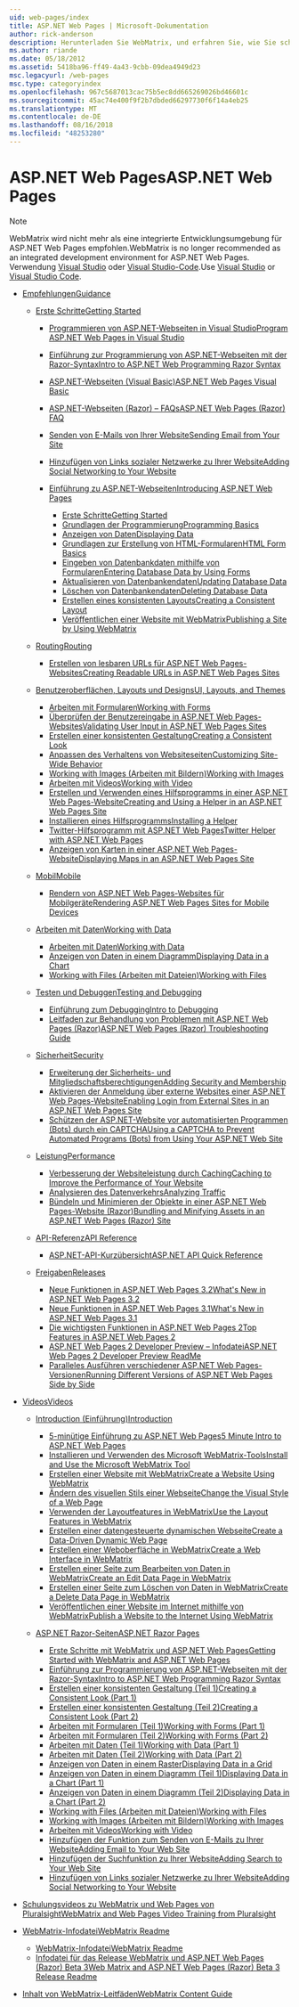 ```yaml
---
uid: web-pages/index
title: ASP.NET Web Pages | Microsoft-Dokumentation
author: rick-anderson
description: Herunterladen Sie WebMatrix, und erfahren Sie, wie Sie schnell zu Webseiten in eine einfache Möglichkeit zum Kombinieren von Servercode mit HTML erstellen.
ms.author: riande
ms.date: 05/18/2012
ms.assetid: 5418ba96-ff49-4a43-9cbb-09dea4949d23
msc.legacyurl: /web-pages
msc.type: categoryindex
ms.openlocfilehash: 967c5687013cac75b5ec8dd665269026bd46601c
ms.sourcegitcommit: 45ac74e400f9f2b7dbded66297730f6f14a4eb25
ms.translationtype: MT
ms.contentlocale: de-DE
ms.lasthandoff: 08/16/2018
ms.locfileid: "48253280"
---
```

<a name="aspnet-web-pages"></a><span data-ttu-id="6c90f-103">ASP.NET Web Pages</span><span class="sxs-lookup"><span data-stu-id="6c90f-103">ASP.NET Web Pages</span></span>
====================

> [!NOTE] 
> <span data-ttu-id="6c90f-104">WebMatrix wird nicht mehr als eine integrierte Entwicklungsumgebung für ASP.NET Web Pages empfohlen.</span><span class="sxs-lookup"><span data-stu-id="6c90f-104">WebMatrix is no longer recommended as an integrated development environment for ASP.NET Web Pages.</span></span> <span data-ttu-id="6c90f-105">Verwendung [Visual Studio](xref:aspnet/web-pages/overview/getting-started/program-asp-net-web-pages-in-visual-studio) oder [Visual Studio-Code](https://code.visualstudio.com/).</span><span class="sxs-lookup"><span data-stu-id="6c90f-105">Use [Visual Studio](xref:aspnet/web-pages/overview/getting-started/program-asp-net-web-pages-in-visual-studio) or [Visual Studio Code](https://code.visualstudio.com/).</span></span>

- [<span data-ttu-id="6c90f-106">Empfehlungen</span><span class="sxs-lookup"><span data-stu-id="6c90f-106">Guidance</span></span>](overview/index.md)

    - [<span data-ttu-id="6c90f-107">Erste Schritte</span><span class="sxs-lookup"><span data-stu-id="6c90f-107">Getting Started</span></span>](overview/getting-started/index.md)

        - [<span data-ttu-id="6c90f-108">Programmieren von ASP.NET-Webseiten in Visual Studio</span><span class="sxs-lookup"><span data-stu-id="6c90f-108">Program ASP.NET Web Pages in Visual Studio</span></span>](overview/getting-started/program-asp-net-web-pages-in-visual-studio.md)
        - [<span data-ttu-id="6c90f-109">Einführung zur Programmierung von ASP.NET-Webseiten mit der Razor-Syntax</span><span class="sxs-lookup"><span data-stu-id="6c90f-109">Intro to ASP.NET Web Programming Razor Syntax</span></span>](overview/getting-started/introducing-razor-syntax-c.md)
        - [<span data-ttu-id="6c90f-110">ASP.NET-Webseiten (Visual Basic)</span><span class="sxs-lookup"><span data-stu-id="6c90f-110">ASP.NET Web Pages Visual Basic</span></span>](overview/getting-started/introducing-razor-syntax-vb.md)
        - [<span data-ttu-id="6c90f-111">ASP.NET-Webseiten (Razor) – FAQs</span><span class="sxs-lookup"><span data-stu-id="6c90f-111">ASP.NET Web Pages (Razor) FAQ</span></span>](overview/getting-started/aspnet-web-pages-razor-faq.md)
        - [<span data-ttu-id="6c90f-112">Senden von E-Mails von Ihrer Website</span><span class="sxs-lookup"><span data-stu-id="6c90f-112">Sending Email from Your Site</span></span>](overview/getting-started/11-adding-email-to-your-web-site.md)
        - [<span data-ttu-id="6c90f-113">Hinzufügen von Links sozialer Netzwerke zu Ihrer Website</span><span class="sxs-lookup"><span data-stu-id="6c90f-113">Adding Social Networking to Your Website</span></span>](overview/getting-started/13-adding-social-networking-to-your-web-site.md)
        - [<span data-ttu-id="6c90f-114">Einführung zu ASP.NET-Webseiten</span><span class="sxs-lookup"><span data-stu-id="6c90f-114">Introducing ASP.NET Web Pages</span></span>](overview/getting-started/introducing-aspnet-web-pages-2/index.md)

            - [<span data-ttu-id="6c90f-115">Erste Schritte</span><span class="sxs-lookup"><span data-stu-id="6c90f-115">Getting Started</span></span>](overview/getting-started/introducing-aspnet-web-pages-2/getting-started.md)
            - [<span data-ttu-id="6c90f-116">Grundlagen der Programmierung</span><span class="sxs-lookup"><span data-stu-id="6c90f-116">Programming Basics</span></span>](overview/getting-started/introducing-aspnet-web-pages-2/intro-to-web-pages-programming.md)
            - [<span data-ttu-id="6c90f-117">Anzeigen von Daten</span><span class="sxs-lookup"><span data-stu-id="6c90f-117">Displaying Data</span></span>](overview/getting-started/introducing-aspnet-web-pages-2/displaying-data.md)
            - [<span data-ttu-id="6c90f-118">Grundlagen zur Erstellung von HTML-Formularen</span><span class="sxs-lookup"><span data-stu-id="6c90f-118">HTML Form Basics</span></span>](overview/getting-started/introducing-aspnet-web-pages-2/form-basics.md)
            - [<span data-ttu-id="6c90f-119">Eingeben von Datenbankdaten mithilfe von Formularen</span><span class="sxs-lookup"><span data-stu-id="6c90f-119">Entering Database Data by Using Forms</span></span>](overview/getting-started/introducing-aspnet-web-pages-2/entering-data.md)
            - [<span data-ttu-id="6c90f-120">Aktualisieren von Datenbankendaten</span><span class="sxs-lookup"><span data-stu-id="6c90f-120">Updating Database Data</span></span>](overview/getting-started/introducing-aspnet-web-pages-2/updating-data.md)
            - [<span data-ttu-id="6c90f-121">Löschen von Datenbankendaten</span><span class="sxs-lookup"><span data-stu-id="6c90f-121">Deleting Database Data</span></span>](overview/getting-started/introducing-aspnet-web-pages-2/deleting-data.md)
            - [<span data-ttu-id="6c90f-122">Erstellen eines konsistenten Layouts</span><span class="sxs-lookup"><span data-stu-id="6c90f-122">Creating a Consistent Layout</span></span>](overview/getting-started/introducing-aspnet-web-pages-2/layouts.md)
            - [<span data-ttu-id="6c90f-123">Veröffentlichen einer Website mit WebMatrix</span><span class="sxs-lookup"><span data-stu-id="6c90f-123">Publishing a Site by Using WebMatrix</span></span>](overview/getting-started/introducing-aspnet-web-pages-2/publishing.md)
    - [<span data-ttu-id="6c90f-124">Routing</span><span class="sxs-lookup"><span data-stu-id="6c90f-124">Routing</span></span>](overview/routing/index.md)

        - [<span data-ttu-id="6c90f-125">Erstellen von lesbaren URLs für ASP.NET Web Pages-Websites</span><span class="sxs-lookup"><span data-stu-id="6c90f-125">Creating Readable URLs in ASP.NET Web Pages Sites</span></span>](overview/routing/creating-readable-urls-in-aspnet-web-pages-sites.md)
    - [<span data-ttu-id="6c90f-126">Benutzeroberflächen, Layouts und Designs</span><span class="sxs-lookup"><span data-stu-id="6c90f-126">UI, Layouts, and Themes</span></span>](overview/ui-layouts-and-themes/index.md)

        - [<span data-ttu-id="6c90f-127">Arbeiten mit Formularen</span><span class="sxs-lookup"><span data-stu-id="6c90f-127">Working with Forms</span></span>](overview/ui-layouts-and-themes/4-working-with-forms.md)
        - [<span data-ttu-id="6c90f-128">Überprüfen der Benutzereingabe in ASP.NET Web Pages-Websites</span><span class="sxs-lookup"><span data-stu-id="6c90f-128">Validating User Input in ASP.NET Web Pages Sites</span></span>](overview/ui-layouts-and-themes/validating-user-input-in-aspnet-web-pages-sites.md)
        - [<span data-ttu-id="6c90f-129">Erstellen einer konsistenten Gestaltung</span><span class="sxs-lookup"><span data-stu-id="6c90f-129">Creating a Consistent Look</span></span>](overview/ui-layouts-and-themes/3-creating-a-consistent-look.md)
        - [<span data-ttu-id="6c90f-130">Anpassen des Verhaltens von Websiteseiten</span><span class="sxs-lookup"><span data-stu-id="6c90f-130">Customizing Site-Wide Behavior</span></span>](overview/ui-layouts-and-themes/18-customizing-site-wide-behavior.md)
        - [<span data-ttu-id="6c90f-131">Working with Images (Arbeiten mit Bildern)</span><span class="sxs-lookup"><span data-stu-id="6c90f-131">Working with Images</span></span>](overview/ui-layouts-and-themes/9-working-with-images.md)
        - [<span data-ttu-id="6c90f-132">Arbeiten mit Videos</span><span class="sxs-lookup"><span data-stu-id="6c90f-132">Working with Video</span></span>](overview/ui-layouts-and-themes/10-working-with-video.md)
        - [<span data-ttu-id="6c90f-133">Erstellen und Verwenden eines Hilfsprogramms in einer ASP.NET Web Pages-Website</span><span class="sxs-lookup"><span data-stu-id="6c90f-133">Creating and Using a Helper in an ASP.NET Web Pages Site</span></span>](overview/ui-layouts-and-themes/creating-and-using-a-helper-in-an-aspnet-web-pages-site.md)
        - [<span data-ttu-id="6c90f-134">Installieren eines Hilfsprogramms</span><span class="sxs-lookup"><span data-stu-id="6c90f-134">Installing a Helper</span></span>](overview/ui-layouts-and-themes/installing-helpers.md)
        - [<span data-ttu-id="6c90f-135">Twitter-Hilfsprogramm mit ASP.NET Web Pages</span><span class="sxs-lookup"><span data-stu-id="6c90f-135">Twitter Helper with ASP.NET Web Pages</span></span>](overview/ui-layouts-and-themes/twitter-helper.md)
        - [<span data-ttu-id="6c90f-136">Anzeigen von Karten in einer ASP.NET Web Pages-Website</span><span class="sxs-lookup"><span data-stu-id="6c90f-136">Displaying Maps in an ASP.NET Web Pages Site</span></span>](overview/ui-layouts-and-themes/displaying-maps-in-an-aspnet-web-pages-site.md)
    - [<span data-ttu-id="6c90f-137">Mobil</span><span class="sxs-lookup"><span data-stu-id="6c90f-137">Mobile</span></span>](overview/mobile/index.md)

        - [<span data-ttu-id="6c90f-138">Rendern von ASP.NET Web Pages-Websites für Mobilgeräte</span><span class="sxs-lookup"><span data-stu-id="6c90f-138">Rendering ASP.NET Web Pages Sites for Mobile Devices</span></span>](overview/mobile/rendering-aspnet-web-pages-sites-for-mobile-devices.md)
    - [<span data-ttu-id="6c90f-139">Arbeiten mit Daten</span><span class="sxs-lookup"><span data-stu-id="6c90f-139">Working with Data</span></span>](overview/data/index.md)

        - [<span data-ttu-id="6c90f-140">Arbeiten mit Daten</span><span class="sxs-lookup"><span data-stu-id="6c90f-140">Working with Data</span></span>](overview/data/5-working-with-data.md)
        - [<span data-ttu-id="6c90f-141">Anzeigen von Daten in einem Diagramm</span><span class="sxs-lookup"><span data-stu-id="6c90f-141">Displaying Data in a Chart</span></span>](overview/data/7-displaying-data-in-a-chart.md)
        - [<span data-ttu-id="6c90f-142">Working with Files (Arbeiten mit Dateien)</span><span class="sxs-lookup"><span data-stu-id="6c90f-142">Working with Files</span></span>](overview/data/working-with-files.md)
    - [<span data-ttu-id="6c90f-143">Testen und Debuggen</span><span class="sxs-lookup"><span data-stu-id="6c90f-143">Testing and Debugging</span></span>](overview/testing-and-debugging/index.md)

        - [<span data-ttu-id="6c90f-144">Einführung zum Debugging</span><span class="sxs-lookup"><span data-stu-id="6c90f-144">Intro to Debugging</span></span>](overview/testing-and-debugging/introduction-to-debugging.md)
        - [<span data-ttu-id="6c90f-145">Leitfaden zur Behandlung von Problemen mit ASP.NET Web Pages (Razor)</span><span class="sxs-lookup"><span data-stu-id="6c90f-145">ASP.NET Web Pages (Razor) Troubleshooting Guide</span></span>](overview/testing-and-debugging/aspnet-web-pages-razor-troubleshooting-guide.md)
    - [<span data-ttu-id="6c90f-146">Sicherheit</span><span class="sxs-lookup"><span data-stu-id="6c90f-146">Security</span></span>](overview/security/index.md)

        - [<span data-ttu-id="6c90f-147">Erweiterung der Sicherheits- und Mitgliedschaftsberechtigungen</span><span class="sxs-lookup"><span data-stu-id="6c90f-147">Adding Security and Membership</span></span>](overview/security/16-adding-security-and-membership.md)
        - [<span data-ttu-id="6c90f-148">Aktivieren der Anmeldung über externe Websites einer ASP.NET Web Pages-Website</span><span class="sxs-lookup"><span data-stu-id="6c90f-148">Enabling Login from External Sites in an ASP.NET Web Pages Site</span></span>](overview/security/enabling-login-from-external-sites-in-an-aspnet-web-pages-site.md)
        - [<span data-ttu-id="6c90f-149">Schützen der ASP.NET-Website vor automatisierten Programmen (Bots) durch ein CAPTCHA</span><span class="sxs-lookup"><span data-stu-id="6c90f-149">Using a CAPTCHA to Prevent Automated Programs (Bots) from Using Your ASP.NET Web Site</span></span>](overview/security/using-a-catpcha-to-prevent-automated-programs-bots-from-using-your-aspnet-web-site.md)
    - [<span data-ttu-id="6c90f-150">Leistung</span><span class="sxs-lookup"><span data-stu-id="6c90f-150">Performance</span></span>](overview/performance-and-traffic/index.md)

        - [<span data-ttu-id="6c90f-151">Verbesserung der Websiteleistung durch Caching</span><span class="sxs-lookup"><span data-stu-id="6c90f-151">Caching to Improve the Performance of Your Website</span></span>](overview/performance-and-traffic/15-caching-to-improve-the-performance-of-your-website.md)
        - [<span data-ttu-id="6c90f-152">Analysieren des Datenverkehrs</span><span class="sxs-lookup"><span data-stu-id="6c90f-152">Analyzing Traffic</span></span>](overview/performance-and-traffic/14-analyzing-traffic.md)
        - [<span data-ttu-id="6c90f-153">Bündeln und Minimieren der Objekte in einer ASP.NET Web Pages-Website (Razor)</span><span class="sxs-lookup"><span data-stu-id="6c90f-153">Bundling and Minifying Assets in an ASP.NET Web Pages (Razor) Site</span></span>](overview/performance-and-traffic/bundling-and-minifying-assets-in-an-aspnet-web-pages-razor-site.md)
    - [<span data-ttu-id="6c90f-154">API-Referenz</span><span class="sxs-lookup"><span data-stu-id="6c90f-154">API Reference</span></span>](overview/api-reference/index.md)

        - [<span data-ttu-id="6c90f-155">ASP.NET-API-Kurzübersicht</span><span class="sxs-lookup"><span data-stu-id="6c90f-155">ASP.NET API Quick Reference</span></span>](overview/api-reference/asp-net-web-pages-api-reference.md)
    - [<span data-ttu-id="6c90f-156">Freigaben</span><span class="sxs-lookup"><span data-stu-id="6c90f-156">Releases</span></span>](overview/releases/index.md)

        - [<span data-ttu-id="6c90f-157">Neue Funktionen in ASP.NET Web Pages 3.2</span><span class="sxs-lookup"><span data-stu-id="6c90f-157">What's New in ASP.NET Web Pages 3.2</span></span>](overview/releases/whats-new-in-aspnet-web-pages-32.md)
        - [<span data-ttu-id="6c90f-158">Neue Funktionen in ASP.NET Web Pages 3.1</span><span class="sxs-lookup"><span data-stu-id="6c90f-158">What's New in ASP.NET Web Pages 3.1</span></span>](overview/releases/whats-new-aspnet-web-pages-31.md)
        - [<span data-ttu-id="6c90f-159">Die wichtigsten Funktionen in ASP.NET Web Pages 2</span><span class="sxs-lookup"><span data-stu-id="6c90f-159">Top Features in ASP.NET Web Pages 2</span></span>](overview/releases/top-features-in-web-pages-2.md)
        - [<span data-ttu-id="6c90f-160">ASP.NET Web Pages 2 Developer Preview – Infodatei</span><span class="sxs-lookup"><span data-stu-id="6c90f-160">ASP.NET Web Pages 2 Developer Preview ReadMe</span></span>](overview/releases/aspnet-web-pages-2-developer-preview-readme.md)
        - [<span data-ttu-id="6c90f-161">Paralleles Ausführen verschiedener ASP.NET Web Pages-Versionen</span><span class="sxs-lookup"><span data-stu-id="6c90f-161">Running Different Versions of ASP.NET Web Pages Side by Side</span></span>](overview/releases/running-v1-and-v2-sites-side-by-side.md)
- [<span data-ttu-id="6c90f-162">Videos</span><span class="sxs-lookup"><span data-stu-id="6c90f-162">Videos</span></span>](videos/index.md)

    - [<span data-ttu-id="6c90f-163">Introduction (Einführung)</span><span class="sxs-lookup"><span data-stu-id="6c90f-163">Introduction</span></span>](videos/introduction/index.md)

        - [<span data-ttu-id="6c90f-164">5-minütige Einführung zu ASP.NET Web Pages</span><span class="sxs-lookup"><span data-stu-id="6c90f-164">5 Minute Intro to ASP.NET Web Pages</span></span>](videos/introduction/5-minute-introduction-to-aspnet-web-pages.md)
        - [<span data-ttu-id="6c90f-165">Installieren und Verwenden des Microsoft WebMatrix-Tools</span><span class="sxs-lookup"><span data-stu-id="6c90f-165">Install and Use the Microsoft WebMatrix Tool</span></span>](videos/introduction/install-and-use-the-microsoft-webmatrix-tool.md)
        - [<span data-ttu-id="6c90f-166">Erstellen einer Website mit WebMatrix</span><span class="sxs-lookup"><span data-stu-id="6c90f-166">Create a Website Using WebMatrix</span></span>](videos/introduction/create-a-website-using-webmatrix.md)
        - [<span data-ttu-id="6c90f-167">Ändern des visuellen Stils einer Webseite</span><span class="sxs-lookup"><span data-stu-id="6c90f-167">Change the Visual Style of a Web Page</span></span>](videos/introduction/change-the-visual-style-of-a-web-page.md)
        - [<span data-ttu-id="6c90f-168">Verwenden der Layoutfeatures in WebMatrix</span><span class="sxs-lookup"><span data-stu-id="6c90f-168">Use the Layout Features in WebMatrix</span></span>](videos/introduction/use-the-layout-features-in-webmatrix.md)
        - [<span data-ttu-id="6c90f-169">Erstellen einer datengesteuerte dynamischen Webseite</span><span class="sxs-lookup"><span data-stu-id="6c90f-169">Create a Data-Driven Dynamic Web Page</span></span>](videos/introduction/create-a-data-driven-dynamic-web-page.md)
        - [<span data-ttu-id="6c90f-170">Erstellen einer Weboberfläche in WebMatrix</span><span class="sxs-lookup"><span data-stu-id="6c90f-170">Create a Web Interface in WebMatrix</span></span>](videos/introduction/create-a-web-interface-in-webmatrix.md)
        - [<span data-ttu-id="6c90f-171">Erstellen einer Seite zum Bearbeiten von Daten in WebMatrix</span><span class="sxs-lookup"><span data-stu-id="6c90f-171">Create an Edit Data Page in WebMatrix</span></span>](videos/introduction/create-an-edit-data-page-in-webmatrix.md)
        - [<span data-ttu-id="6c90f-172">Erstellen einer Seite zum Löschen von Daten in WebMatrix</span><span class="sxs-lookup"><span data-stu-id="6c90f-172">Create a Delete Data Page in WebMatrix</span></span>](videos/introduction/create-a-delete-data-page-in-webmatrix.md)
        - [<span data-ttu-id="6c90f-173">Veröffentlichen einer Website im Internet mithilfe von WebMatrix</span><span class="sxs-lookup"><span data-stu-id="6c90f-173">Publish a Website to the Internet Using WebMatrix</span></span>](videos/introduction/publish-a-website-to-the-internet-using-webmatrix.md)
    - [<span data-ttu-id="6c90f-174">ASP.NET Razor-Seiten</span><span class="sxs-lookup"><span data-stu-id="6c90f-174">ASP.NET Razor Pages</span></span>](videos/aspnet-razor-pages/index.md)

        - [<span data-ttu-id="6c90f-175">Erste Schritte mit WebMatrix und ASP.NET Web Pages</span><span class="sxs-lookup"><span data-stu-id="6c90f-175">Getting Started with WebMatrix and ASP.NET Web Pages</span></span>](videos/aspnet-razor-pages/getting-started-with-webmatrix-and-aspnet-web-pages.md)
        - [<span data-ttu-id="6c90f-176">Einführung zur Programmierung von ASP.NET-Webseiten mit der Razor-Syntax</span><span class="sxs-lookup"><span data-stu-id="6c90f-176">Intro to ASP.NET Web Programming Razor Syntax</span></span>](videos/aspnet-razor-pages/introduction-to-aspnet-web-programming-using-the-razor-syntax.md)
        - [<span data-ttu-id="6c90f-177">Erstellen einer konsistenten Gestaltung (Teil 1)</span><span class="sxs-lookup"><span data-stu-id="6c90f-177">Creating a Consistent Look (Part 1)</span></span>](videos/aspnet-razor-pages/creating-a-consistent-look-part-1.md)
        - [<span data-ttu-id="6c90f-178">Erstellen einer konsistenten Gestaltung (Teil 2)</span><span class="sxs-lookup"><span data-stu-id="6c90f-178">Creating a Consistent Look (Part 2)</span></span>](videos/aspnet-razor-pages/creating-a-consistent-look-part-2.md)
        - [<span data-ttu-id="6c90f-179">Arbeiten mit Formularen (Teil 1)</span><span class="sxs-lookup"><span data-stu-id="6c90f-179">Working with Forms (Part 1)</span></span>](videos/aspnet-razor-pages/working-with-forms-part-1.md)
        - [<span data-ttu-id="6c90f-180">Arbeiten mit Formularen (Teil 2)</span><span class="sxs-lookup"><span data-stu-id="6c90f-180">Working with Forms (Part 2)</span></span>](videos/aspnet-razor-pages/working-with-forms-part-2.md)
        - [<span data-ttu-id="6c90f-181">Arbeiten mit Daten (Teil 1)</span><span class="sxs-lookup"><span data-stu-id="6c90f-181">Working with Data (Part 1)</span></span>](videos/aspnet-razor-pages/working-with-data-part-1.md)
        - [<span data-ttu-id="6c90f-182">Arbeiten mit Daten (Teil 2)</span><span class="sxs-lookup"><span data-stu-id="6c90f-182">Working with Data (Part 2)</span></span>](videos/aspnet-razor-pages/working-with-data-part-2.md)
        - [<span data-ttu-id="6c90f-183">Anzeigen von Daten in einem Raster</span><span class="sxs-lookup"><span data-stu-id="6c90f-183">Displaying Data in a Grid</span></span>](videos/aspnet-razor-pages/displaying-data-in-a-grid.md)
        - [<span data-ttu-id="6c90f-184">Anzeigen von Daten in einem Diagramm (Teil 1)</span><span class="sxs-lookup"><span data-stu-id="6c90f-184">Displaying Data in a Chart (Part 1)</span></span>](videos/aspnet-razor-pages/displaying-data-in-a-chart-part-1.md)
        - [<span data-ttu-id="6c90f-185">Anzeigen von Daten in einem Diagramm (Teil 2)</span><span class="sxs-lookup"><span data-stu-id="6c90f-185">Displaying Data in a Chart (Part 2)</span></span>](videos/aspnet-razor-pages/displaying-data-in-a-chart-part-2.md)
        - [<span data-ttu-id="6c90f-186">Working with Files (Arbeiten mit Dateien)</span><span class="sxs-lookup"><span data-stu-id="6c90f-186">Working with Files</span></span>](videos/aspnet-razor-pages/working-with-files.md)
        - [<span data-ttu-id="6c90f-187">Working with Images (Arbeiten mit Bildern)</span><span class="sxs-lookup"><span data-stu-id="6c90f-187">Working with Images</span></span>](videos/aspnet-razor-pages/working-with-images.md)
        - [<span data-ttu-id="6c90f-188">Arbeiten mit Videos</span><span class="sxs-lookup"><span data-stu-id="6c90f-188">Working with Video</span></span>](videos/aspnet-razor-pages/working-with-video.md)
        - [<span data-ttu-id="6c90f-189">Hinzufügen der Funktion zum Senden von E-Mails zu Ihrer Website</span><span class="sxs-lookup"><span data-stu-id="6c90f-189">Adding Email to Your Web Site</span></span>](videos/aspnet-razor-pages/adding-email-to-your-web-site.md)
        - [<span data-ttu-id="6c90f-190">Hinzufügen der Suchfunktion zu Ihrer Website</span><span class="sxs-lookup"><span data-stu-id="6c90f-190">Adding Search to Your Web Site</span></span>](videos/aspnet-razor-pages/adding-search-to-your-web-site.md)
        - [<span data-ttu-id="6c90f-191">Hinzufügen von Links sozialer Netzwerke zu Ihrer Website</span><span class="sxs-lookup"><span data-stu-id="6c90f-191">Adding Social Networking to Your Website</span></span>](videos/aspnet-razor-pages/adding-social-networking-to-your-website.md)
- [<span data-ttu-id="6c90f-192">Schulungsvideos zu WebMatrix und Web Pages von Pluralsight</span><span class="sxs-lookup"><span data-stu-id="6c90f-192">WebMatrix and Web Pages Video Training from Pluralsight</span></span>](pluralsight.md)
- [<span data-ttu-id="6c90f-193">WebMatrix-Infodatei</span><span class="sxs-lookup"><span data-stu-id="6c90f-193">WebMatrix Readme</span></span>](readme/index.md)

    - [<span data-ttu-id="6c90f-194">WebMatrix-Infodatei</span><span class="sxs-lookup"><span data-stu-id="6c90f-194">WebMatrix Readme</span></span>](readme/overview.md)
    - [<span data-ttu-id="6c90f-195">Infodatei für das Release WebMatrix und ASP.NET Web Pages (Razor) Beta 3</span><span class="sxs-lookup"><span data-stu-id="6c90f-195">Web Matrix and ASP.NET Web Pages (Razor) Beta 3 Release Readme</span></span>](readme/beta3.md)
- [<span data-ttu-id="6c90f-196">Inhalt von WebMatrix-Leitfäden</span><span class="sxs-lookup"><span data-stu-id="6c90f-196">WebMatrix Content Guide</span></span>](content-guide.md)
